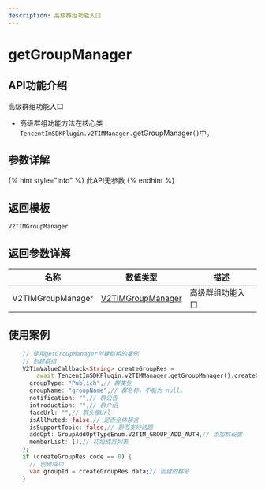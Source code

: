 ```yaml
---
description: 高级群组功能入口
---
```


# getGroupManager

## API功能介绍

高级群组功能入口

* 高级群组功能方法在核心类 `TencentImSDKPlugin.v2TIMManager.`getGroupManager`()`中。

## 参数详解

{% hint style="info" %}
此API无参数
{% endhint %}

## 返回模板

```dart
V2TIMGroupManager
```

## 返回参数详解

| 名称                | 数值类型                                  | 描述       |
| ----------------- | ------------------------------------- | -------- |
| V2TIMGroupManager | [V2TIMGroupManager](broken-reference) | 高级群组功能入口 |

## 使用案例  &#x20;

```dart
    // 使用getGroupManager创建群组的案例
    // 创建群组
    V2TimValueCallback<String> createGroupRes =
        await TencentImSDKPlugin.v2TIMManager.getGroupManager().createGroup(
      groupType: "Publich",// 群类型
      groupName: "groupName",// 群名称，不能为 null。
      notification: "",// 群公告
      introduction: "",// 群介绍
      faceUrl: "",// 群头像Url
      isAllMuted: false,// 是否全体禁言
      isSupportTopic: false,// 是否支持话题
      addOpt: GroupAddOptTypeEnum.V2TIM_GROUP_ADD_AUTH,// 添加群设置
      memberList: [],// 初始成员列表
    );
    if (createGroupRes.code == 0) {
      // 创建成功
      var groupId = createGroupRes.data;// 创建的群号
    }
```
